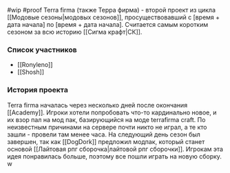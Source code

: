 #wip
#proof
Terra firma (также Терра фирма) - второй проект из цикла [[Модовые сезоны|модовых сезонов]], просуществовавший с [время + дата начала] по [время + дата начала]. Считается самым коротким сезоном за всю историю [[Сигма крафт|СК]].

### Список участников
* [[Ronyleno]]
* [[Shosh]]

### История проекта
Terra firma началась через несколько дней после окончания [[Academy]]. Игроки хотели попробовать что-то кардинально новое, и их взор пал на мод пак, базирующийся на моде terrafirma craft. 
По неизвестным причинами на сервере почти никто не играл, а те кто зашли - провели там менее часа. На следующий день сезон был завершен, так как [[DogDork]] предложил модпак, который станет основой [[Лайтовая рпг сборочка|лайтовой рпг сборочки]]. Игрокам эта идея понравилась больше, поэтому все пошли играть на новую сборку. w
